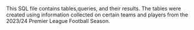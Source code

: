 This SQL file contains tables,queries, and their results. 
The tables were created using information collected 
on certain teams and players from the 2023/24 Premier League Football Season.
